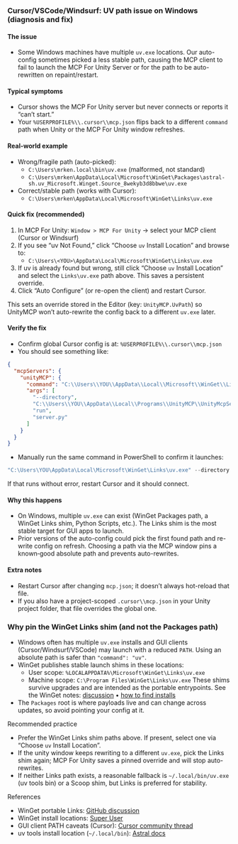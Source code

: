 ### Cursor/VSCode/Windsurf: UV path issue on Windows (diagnosis and fix)

#### The issue
- Some Windows machines have multiple `uv.exe` locations. Our auto-config sometimes picked a less stable path, causing the MCP client to fail to launch the MCP For Unity Server or for the path to be auto-rewritten on repaint/restart.

#### Typical symptoms
- Cursor shows the MCP For Unity server but never connects or reports it “can’t start.”
- Your `%USERPROFILE%\\.cursor\\mcp.json` flips back to a different `command` path when Unity or the MCP For Unity window refreshes.

#### Real-world example
- Wrong/fragile path (auto-picked):
  - `C:\Users\mrken.local\bin\uv.exe` (malformed, not standard)
  - `C:\Users\mrken\AppData\Local\Microsoft\WinGet\Packages\astral-sh.uv_Microsoft.Winget.Source_8wekyb3d8bbwe\uv.exe`
- Correct/stable path (works with Cursor):
  - `C:\Users\mrken\AppData\Local\Microsoft\WinGet\Links\uv.exe`

#### Quick fix (recommended)
1) In MCP For Unity: `Window > MCP For Unity` → select your MCP client (Cursor or Windsurf)
2) If you see “uv Not Found,” click “Choose `uv` Install Location” and browse to:
   - `C:\Users\<YOU>\AppData\Local\Microsoft\WinGet\Links\uv.exe`
3) If uv is already found but wrong, still click “Choose `uv` Install Location” and select the `Links\uv.exe` path above. This saves a persistent override.
4) Click “Auto Configure” (or re-open the client) and restart Cursor.

This sets an override stored in the Editor (key: `UnityMCP.UvPath`) so UnityMCP won’t auto-rewrite the config back to a different `uv.exe` later.

#### Verify the fix
- Confirm global Cursor config is at: `%USERPROFILE%\\.cursor\\mcp.json`
- You should see something like:

```json
{
  "mcpServers": {
    "unityMCP": {
      "command": "C:\\Users\\YOU\\AppData\\Local\\Microsoft\\WinGet\\Links\\uv.exe",
      "args": [
        "--directory",
        "C:\\Users\\YOU\\AppData\\Local\\Programs\\UnityMCP\\UnityMcpServer\\src",
        "run",
        "server.py"
      ]
    }
  }
}
```

- Manually run the same command in PowerShell to confirm it launches:

```powershell
"C:\Users\YOU\AppData\Local\Microsoft\WinGet\Links\uv.exe" --directory "C:\Users\YOU\AppData\Local\Programs\UnityMCP\UnityMcpServer\src" run server.py
```

If that runs without error, restart Cursor and it should connect.

#### Why this happens
- On Windows, multiple `uv.exe` can exist (WinGet Packages path, a WinGet Links shim, Python Scripts, etc.). The Links shim is the most stable target for GUI apps to launch.
- Prior versions of the auto-config could pick the first found path and re-write config on refresh. Choosing a path via the MCP window pins a known‑good absolute path and prevents auto-rewrites.

#### Extra notes
- Restart Cursor after changing `mcp.json`; it doesn’t always hot-reload that file.
- If you also have a project-scoped `.cursor\\mcp.json` in your Unity project folder, that file overrides the global one.


### Why pin the WinGet Links shim (and not the Packages path)

- Windows often has multiple `uv.exe` installs and GUI clients (Cursor/Windsurf/VSCode) may launch with a reduced `PATH`. Using an absolute path is safer than `"command": "uv"`.
- WinGet publishes stable launch shims in these locations:
  - User scope: `%LOCALAPPDATA%\Microsoft\WinGet\Links\uv.exe`
  - Machine scope: `C:\Program Files\WinGet\Links\uv.exe`
  These shims survive upgrades and are intended as the portable entrypoints. See the WinGet notes: [discussion](https://github.com/microsoft/winget-pkgs/discussions/184459) • [how to find installs](https://superuser.com/questions/1739292/how-to-know-where-winget-installed-a-program)
- The `Packages` root is where payloads live and can change across updates, so avoid pointing your config at it.

Recommended practice

- Prefer the WinGet Links shim paths above. If present, select one via “Choose `uv` Install Location”.
- If the unity window keeps rewriting to a different `uv.exe`, pick the Links shim again; MCP For Unity saves a pinned override and will stop auto-rewrites.
- If neither Links path exists, a reasonable fallback is `~/.local/bin/uv.exe` (uv tools bin) or a Scoop shim, but Links is preferred for stability.

References

- WinGet portable Links: [GitHub discussion](https://github.com/microsoft/winget-pkgs/discussions/184459)
- WinGet install locations: [Super User](https://superuser.com/questions/1739292/how-to-know-where-winget-installed-a-program)
- GUI client PATH caveats (Cursor): [Cursor community thread](https://forum.cursor.com/t/mcp-feature-client-closed-fix/54651?page=4)
- uv tools install location (`~/.local/bin`): [Astral docs](https://docs.astral.sh/uv/concepts/tools/)


